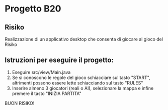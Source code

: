# Progetto B20
## Risiko

Realizzazione di un applicativo desktop che consenta di giocare al gioco del Risiko

## Istruzioni per eseguire il progetto:

1. Eseguire src/view/Main.java
2. Se si conoscono le regole del gioco schiacciare sul tasto "START", altrimenti possono essere lette schiacciando sul tasto "RULES"
3. Inserire almeno 3 giocatori (reali o AI), selezionare la mappa e infine premere il tasto "INIZIA PARTITA"

BUON RISIKO!

